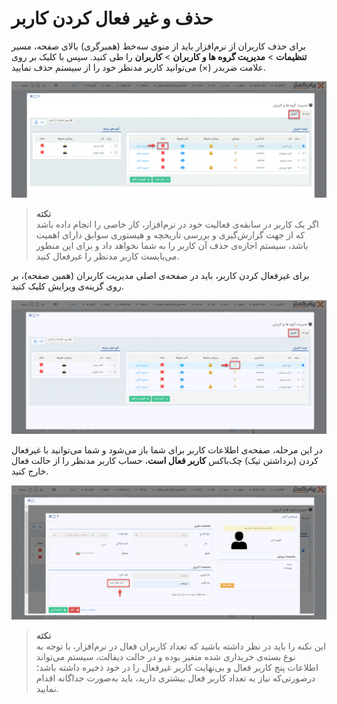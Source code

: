 # حذف و غیر فعال کردن کاربر

برای حذف کاربران از نرم‌افزار باید از منوی سه‌خط (همبرگری) بالای صفحه، مسیر **تنظیمات** > **مدیریت گروه ها و کاربران** > **کاربران** را طی کنید. سپس با کلیک بر روی علامت ضربدر (×) می‌توانید کاربر مدنظر خود را از سیستم حذف نمایید. 

![حذف کاربر](./Images/DeleteUser.png)

> **نکته**<br>
اگر یک کاربر در سابقه‌ی فعالیت خود در نرم‌افزار، کار خاصی را انجام داده باشد که از جهت گزارش‌گیری و بررسی تاریخچه و هیستوری سوابق دارای اهمیت باشد، سیستم اجازه‌ی حذف آن کاربر را به شما نخواهد داد و برای این منظور می‌بایست کاربر مدنظر را غیرفعال کنید.

برای غیرفعال کردن کاربر، باید در صفحه‌ی اصلی مدیریت کاربران (همین صفحه)، بر روی گزینه‌ی ویرایش کلیک کنید.<br>

![آیکون ویرایش اطلاعات کاربر](./Images/EditUserInformationIcon.png)

در این مرحله، صفحه‌ی اطلاعات کاربر برای شما باز می‌شود و شما می‌توانید با غیرفعال کردن (برداشتن تیک) چک‌باکس **کاربر فعال است**، حساب کاربر مدنظر را از حالت فعال خارج کنید.

![غیرفعال کردن کاربر](./Images/DeactivateTheUser.png)

>**نکته** <br>
 این نکنه را باید در نظر داشته باشید که تعداد کاربران فعال در نرم‌افزار، با توجه به نوع بسته‌ی خریداری شده متغیر بوده و در حالت دیفالت، سیستم می‌تواند اطلاعات پنج کاربر فعال و بی‌نهایت کاربر غیرفعال  را در خود ذخیره داشته باشد؛ درصورتی‌که نیاز به تعداد کاربر فعال بیشتری دارید، باید به‌صورت جداگانه اقدام نمایید. 
